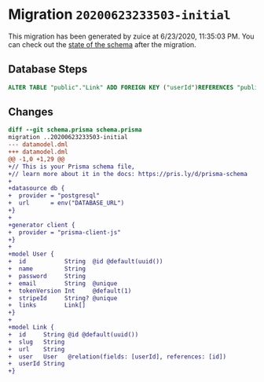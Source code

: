 # Migration `20200623233503-initial`

This migration has been generated by zuice at 6/23/2020, 11:35:03 PM.
You can check out the [state of the schema](./schema.prisma) after the migration.

## Database Steps

```sql
ALTER TABLE "public"."Link" ADD FOREIGN KEY ("userId")REFERENCES "public"."User"("id") ON DELETE CASCADE  ON UPDATE CASCADE
```

## Changes

```diff
diff --git schema.prisma schema.prisma
migration ..20200623233503-initial
--- datamodel.dml
+++ datamodel.dml
@@ -1,0 +1,29 @@
+// This is your Prisma schema file,
+// learn more about it in the docs: https://pris.ly/d/prisma-schema
+
+datasource db {
+  provider = "postgresql"
+  url      = env("DATABASE_URL")
+}
+
+generator client {
+  provider = "prisma-client-js"
+}
+
+model User {
+  id           String  @id @default(uuid())
+  name         String
+  password     String
+  email        String  @unique
+  tokenVersion Int     @default(1)
+  stripeId     String? @unique
+  links        Link[]
+}
+
+model Link {
+  id     String @id @default(uuid())
+  slug   String
+  url    String
+  user   User   @relation(fields: [userId], references: [id])
+  userId String
+}
```


